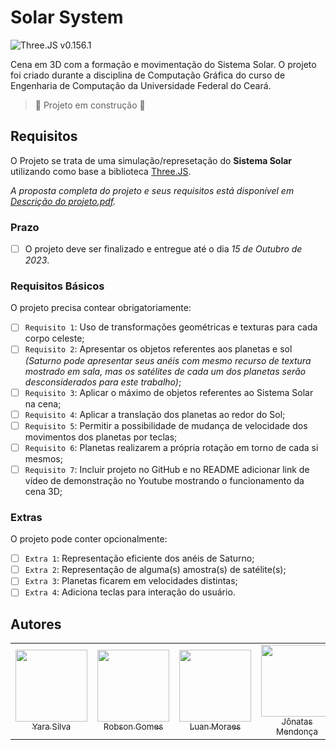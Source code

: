# Solar System

![Three.JS v0.156.1](https://img.shields.io/badge/Three.JS-0.156.1-gray?logo=threedotjs&labelColor=000000)


Cena em 3D com a formação e movimentação do Sistema Solar. O projeto foi criado durante a disciplina de Computação Gráfica do curso de Engenharia de Computação da Universidade Federal do Ceará.

> :construction: Projeto em construção :construction:

## Requisitos
O Projeto se trata de uma simulação/represetação do **Sistema Solar** utilizando como base a biblioteca [Three.JS](https://threejs.org/).

_A proposta completa do projeto e seus requisitos está disponível em [Descrição do projeto.pdf](./Descric%CC%A7a%CC%83o%20do%20projeto.pdf)._

### Prazo
- [ ] O projeto deve ser finalizado e entregue até o dia _15 de Outubro de 2023_.

### Requisitos Básicos
O projeto precisa contear obrigatoriamente:

 - [ ] `Requisito 1`: Uso de transformações geométricas e texturas para cada corpo celeste;
 - [ ] `Requisito 2`: Apresentar os objetos referentes aos planetas e sol  
       _(Saturno pode apresentar seus anéis com mesmo recurso de textura mostrado em sala, mas os satélites de cada um dos planetas serão desconsiderados para este trabalho)_;
 - [ ] `Requisito 3`: Aplicar o máximo de objetos referentes ao Sistema Solar na cena;
 - [ ] `Requisito 4`: Aplicar a translação dos planetas ao redor do Sol;
 - [ ] `Requisito 5`: Permitir a possibilidade de mudança de velocidade dos movimentos dos planetas por teclas;
 - [ ] `Requisito 6`: Planetas realizarem a própria rotação em torno de cada si mesmos;
 - [ ] `Requisito 7`: Incluir projeto no GitHub e no README adicionar link de vídeo de demonstração no Youtube mostrando o funcionamento da cena 3D;

### Extras
O projeto pode conter opcionalmente:

 - [ ] `Extra 1`: Representação eficiente dos anéis de Saturno;
 - [ ] `Extra 2`: Representação de alguma(s) amostra(s) de satélite(s);
 - [ ] `Extra 3`: Planetas ficarem em velocidades distintas;
 - [ ] `Extra 4`: Adiciona teclas para interação do usuário.

## Autores

<table>
  <tr>
    <td align="center">
      <a href="https://github.com/yarabrg" target="_blank">
        <img loading="lazy" src="https://avatars.githubusercontent.com/u/89154264?v=4" width=115 >
        <br>
        <sub>Yara Silva</sub>
      </a>
    </td>
    <td align="center">
      <a href="https://github.com/rob-ec" target="_blank">
        <img loading="lazy" src="https://avatars.githubusercontent.com/u/20346702?v=4" width=115 >
        <br>
        <sub>Robson Gomes</sub>
      </a>
    </td>
    <td align="center">
      <a href="https://github.com/luanmooraes" target="_blank">
        <img loading="lazy" src="https://avatars.githubusercontent.com/u/65193369?v=4" width=115 >
        <br>
        <sub>Luan Moraes</sub>
      </a>
    </td>
    <td align="center">
      <a href="https://github.com/Jonatasmvb" target="_blank">
        <img loading="lazy" src="https://avatars.githubusercontent.com/u/65560536?v=4" width=115 >
        <br>
        <sub>Jônatas Mendonça</sub>
      </a>
    </td>
    <td align="center">
      <a href="https://github.com/jonas-ar" target="_blank">
        <img loading="lazy" src="https://avatars.githubusercontent.com/u/96082984?v=4" width=115 >
        <br>
        <sub>Jonas Fontenele</sub>
      </a>
    </td>
    <td align="center">
      <a href="https://github.com/vinic-costa" target="_blank">
        <img loading="lazy" src="https://avatars.githubusercontent.com/u/108631277?v=4" width=115 >
        <br>
        <sub>Vinícius Santos</sub>
      </a>
    </td>
  </tr>
</table>
